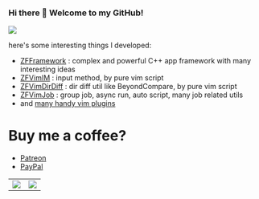 ### Hi there 👋 Welcome to my GitHub!

<a href="https://github.com/ZSaberLv0">
  <img src="https://github-readme-stats.vercel.app/api?username=ZSaberLv0" />
</a>

here's some interesting things I developed:

* [ZFFramework](https://github.com/ZFFramework/ZFFramework) :
    complex and powerful C++ app framework with many interesting ideas
* [ZFVimIM](https://github.com/ZSaberLv0/ZFVimIM) :
    input method, by pure vim script
* [ZFVimDirDiff](https://github.com/ZSaberLv0/ZFVimDirDiff) :
    dir diff util like BeyondCompare, by pure vim script
* [ZFVimJob](https://github.com/ZSaberLv0/ZFVimJob) :
    group job, async run, auto script, many job related utils
* and [many handy vim plugins](https://github.com/ZSaberLv0?utf8=%E2%9C%93&tab=repositories&q=ZFVim)


# Buy me a coffee?

* [Patreon](https://www.patreon.com/ZSaberLv0)
* [PayPal](https://paypal.me/ZSaberLv0)

<table border=0 frame=void rules=none><tr>
<td><img src="https://user-images.githubusercontent.com/6846867/108944785-6f55d480-7696-11eb-8643-f2178d567ec5.png" /></td>
<td><img src="https://user-images.githubusercontent.com/6846867/108944778-6d8c1100-7696-11eb-942b-7ae7b94c54e1.png" /></td>
</tr></table>

<!--
**ZSaberLv0/ZSaberLv0** is a ✨ _special_ ✨ repository because its `README.md` (this file) appears on your GitHub profile.

Here are some ideas to get you started:

- 🔭 I’m currently working on ...
- 🌱 I’m currently learning ...
- 👯 I’m looking to collaborate on ...
- 🤔 I’m looking for help with ...
- 💬 Ask me about ...
- 📫 How to reach me: ...
- 😄 Pronouns: ...
- ⚡ Fun fact: ...
-->

